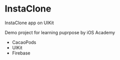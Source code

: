 # InstaClone
InstaClone app on UIKit

Demo project for learning puprpose by iOS Academy

- CacaoPods
- UIKit
- Firebase
